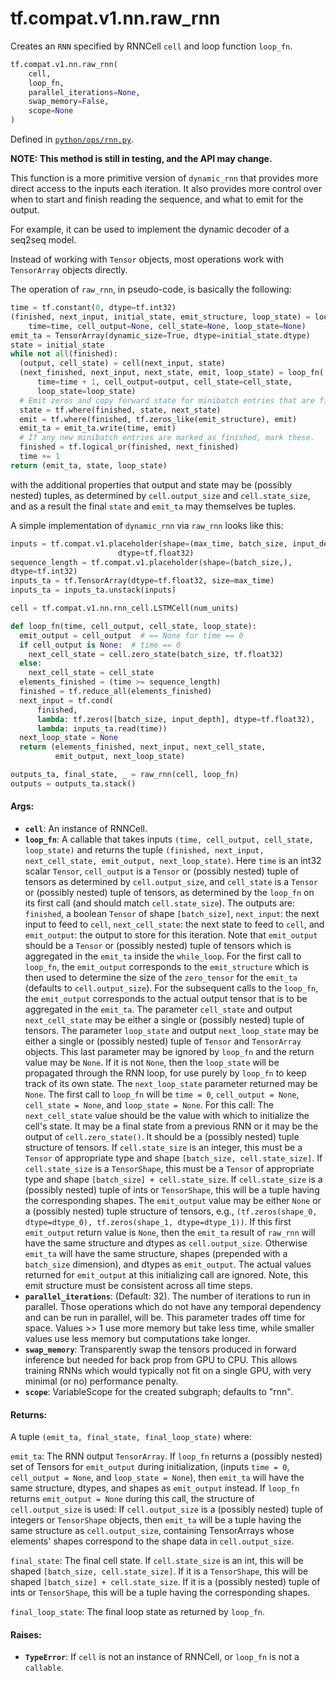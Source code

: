 <div itemscope itemtype="http://developers.google.com/ReferenceObject">
<meta itemprop="name" content="tf.compat.v1.nn.raw_rnn" />
<meta itemprop="path" content="Stable" />
</div>

# tf.compat.v1.nn.raw_rnn

Creates an `RNN` specified by RNNCell `cell` and loop function `loop_fn`.

``` python
tf.compat.v1.nn.raw_rnn(
    cell,
    loop_fn,
    parallel_iterations=None,
    swap_memory=False,
    scope=None
)
```



Defined in [`python/ops/rnn.py`](/code/stable/tensorflow/python/ops/rnn.py).

<!-- Placeholder for "Used in" -->

**NOTE: This method is still in testing, and the API may change.**

This function is a more primitive version of `dynamic_rnn` that provides
more direct access to the inputs each iteration.  It also provides more
control over when to start and finish reading the sequence, and
what to emit for the output.

For example, it can be used to implement the dynamic decoder of a seq2seq
model.

Instead of working with `Tensor` objects, most operations work with
`TensorArray` objects directly.

The operation of `raw_rnn`, in pseudo-code, is basically the following:

```python
time = tf.constant(0, dtype=tf.int32)
(finished, next_input, initial_state, emit_structure, loop_state) = loop_fn(
    time=time, cell_output=None, cell_state=None, loop_state=None)
emit_ta = TensorArray(dynamic_size=True, dtype=initial_state.dtype)
state = initial_state
while not all(finished):
  (output, cell_state) = cell(next_input, state)
  (next_finished, next_input, next_state, emit, loop_state) = loop_fn(
      time=time + 1, cell_output=output, cell_state=cell_state,
      loop_state=loop_state)
  # Emit zeros and copy forward state for minibatch entries that are finished.
  state = tf.where(finished, state, next_state)
  emit = tf.where(finished, tf.zeros_like(emit_structure), emit)
  emit_ta = emit_ta.write(time, emit)
  # If any new minibatch entries are marked as finished, mark these.
  finished = tf.logical_or(finished, next_finished)
  time += 1
return (emit_ta, state, loop_state)
```

with the additional properties that output and state may be (possibly nested)
tuples, as determined by `cell.output_size` and `cell.state_size`, and
as a result the final `state` and `emit_ta` may themselves be tuples.

A simple implementation of `dynamic_rnn` via `raw_rnn` looks like this:

```python
inputs = tf.compat.v1.placeholder(shape=(max_time, batch_size, input_depth),
                        dtype=tf.float32)
sequence_length = tf.compat.v1.placeholder(shape=(batch_size,),
dtype=tf.int32)
inputs_ta = tf.TensorArray(dtype=tf.float32, size=max_time)
inputs_ta = inputs_ta.unstack(inputs)

cell = tf.compat.v1.nn.rnn_cell.LSTMCell(num_units)

def loop_fn(time, cell_output, cell_state, loop_state):
  emit_output = cell_output  # == None for time == 0
  if cell_output is None:  # time == 0
    next_cell_state = cell.zero_state(batch_size, tf.float32)
  else:
    next_cell_state = cell_state
  elements_finished = (time >= sequence_length)
  finished = tf.reduce_all(elements_finished)
  next_input = tf.cond(
      finished,
      lambda: tf.zeros([batch_size, input_depth], dtype=tf.float32),
      lambda: inputs_ta.read(time))
  next_loop_state = None
  return (elements_finished, next_input, next_cell_state,
          emit_output, next_loop_state)

outputs_ta, final_state, _ = raw_rnn(cell, loop_fn)
outputs = outputs_ta.stack()
```

#### Args:


* <b>`cell`</b>: An instance of RNNCell.
* <b>`loop_fn`</b>: A callable that takes inputs `(time, cell_output, cell_state,
  loop_state)` and returns the tuple `(finished, next_input,
  next_cell_state, emit_output, next_loop_state)`. Here `time` is an int32
  scalar `Tensor`, `cell_output` is a `Tensor` or (possibly nested) tuple of
  tensors as determined by `cell.output_size`, and `cell_state` is a
  `Tensor` or (possibly nested) tuple of tensors, as determined by the
  `loop_fn` on its first call (and should match `cell.state_size`).
  The outputs are: `finished`, a boolean `Tensor` of
  shape `[batch_size]`, `next_input`: the next input to feed to `cell`,
  `next_cell_state`: the next state to feed to `cell`,
  and `emit_output`: the output to store for this iteration.  Note that
    `emit_output` should be a `Tensor` or (possibly nested) tuple of tensors
    which is aggregated in the `emit_ta` inside the `while_loop`. For the
    first call to `loop_fn`, the `emit_output` corresponds to the
    `emit_structure` which is then used to determine the size of the
    `zero_tensor` for the `emit_ta` (defaults to `cell.output_size`). For
    the subsequent calls to the `loop_fn`, the `emit_output` corresponds to
    the actual output tensor that is to be aggregated in the `emit_ta`. The
    parameter `cell_state` and output `next_cell_state` may be either a
    single or (possibly nested) tuple of tensors.  The parameter
    `loop_state` and output `next_loop_state` may be either a single or
    (possibly nested) tuple of `Tensor` and `TensorArray` objects.  This
    last parameter may be ignored by `loop_fn` and the return value may be
    `None`.  If it is not `None`, then the `loop_state` will be propagated
    through the RNN loop, for use purely by `loop_fn` to keep track of its
    own state. The `next_loop_state` parameter returned may be `None`.  The
    first call to `loop_fn` will be `time = 0`, `cell_output = None`,
  `cell_state = None`, and `loop_state = None`.  For this call: The
    `next_cell_state` value should be the value with which to initialize the
    cell's state.  It may be a final state from a previous RNN or it may be
    the output of `cell.zero_state()`.  It should be a (possibly nested)
    tuple structure of tensors. If `cell.state_size` is an integer, this
    must be a `Tensor` of appropriate type and shape `[batch_size,
    cell.state_size]`. If `cell.state_size` is a `TensorShape`, this must be
    a `Tensor` of appropriate type and shape `[batch_size] +
    cell.state_size`. If `cell.state_size` is a (possibly nested) tuple of
    ints or `TensorShape`, this will be a tuple having the corresponding
    shapes. The `emit_output` value may be either `None` or a (possibly
    nested) tuple structure of tensors, e.g., `(tf.zeros(shape_0,
    dtype=dtype_0), tf.zeros(shape_1, dtype=dtype_1))`. If this first
    `emit_output` return value is `None`, then the `emit_ta` result of
    `raw_rnn` will have the same structure and dtypes as `cell.output_size`.
    Otherwise `emit_ta` will have the same structure, shapes (prepended with
    a `batch_size` dimension), and dtypes as `emit_output`.  The actual
    values returned for `emit_output` at this initializing call are ignored.
    Note, this emit structure must be consistent across all time steps.
* <b>`parallel_iterations`</b>: (Default: 32).  The number of iterations to run in
  parallel.  Those operations which do not have any temporal dependency and
  can be run in parallel, will be.  This parameter trades off time for
  space.  Values >> 1 use more memory but take less time, while smaller
  values use less memory but computations take longer.
* <b>`swap_memory`</b>: Transparently swap the tensors produced in forward inference
  but needed for back prop from GPU to CPU.  This allows training RNNs which
  would typically not fit on a single GPU, with very minimal (or no)
  performance penalty.
* <b>`scope`</b>: VariableScope for the created subgraph; defaults to "rnn".


#### Returns:

A tuple `(emit_ta, final_state, final_loop_state)` where:

`emit_ta`: The RNN output `TensorArray`.
   If `loop_fn` returns a (possibly nested) set of Tensors for
   `emit_output` during initialization, (inputs `time = 0`,
   `cell_output = None`, and `loop_state = None`), then `emit_ta` will
   have the same structure, dtypes, and shapes as `emit_output` instead.
   If `loop_fn` returns `emit_output = None` during this call,
   the structure of `cell.output_size` is used:
   If `cell.output_size` is a (possibly nested) tuple of integers
   or `TensorShape` objects, then `emit_ta` will be a tuple having the
   same structure as `cell.output_size`, containing TensorArrays whose
   elements' shapes correspond to the shape data in `cell.output_size`.

`final_state`: The final cell state.  If `cell.state_size` is an int, this
  will be shaped `[batch_size, cell.state_size]`.  If it is a
  `TensorShape`, this will be shaped `[batch_size] + cell.state_size`.
  If it is a (possibly nested) tuple of ints or `TensorShape`, this will
  be a tuple having the corresponding shapes.

`final_loop_state`: The final loop state as returned by `loop_fn`.



#### Raises:


* <b>`TypeError`</b>: If `cell` is not an instance of RNNCell, or `loop_fn` is not
  a `callable`.